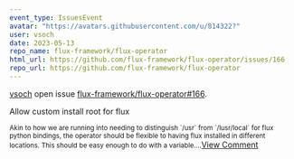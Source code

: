 ```yaml
---
event_type: IssuesEvent
avatar: "https://avatars.githubusercontent.com/u/814322?"
user: vsoch
date: 2023-05-13
repo_name: flux-framework/flux-operator
html_url: https://github.com/flux-framework/flux-operator/issues/166
repo_url: https://github.com/flux-framework/flux-operator
---
```


<a href='https://github.com/vsoch' target='_blank'>vsoch</a> open issue <a href='https://github.com/flux-framework/flux-operator/issues/166' target='_blank'>flux-framework/flux-operator#166</a>.

<p>Allow custom install root for flux</p><small>Akin to how we are running into needing to distinguish `/usr` from `/lusr/local` for flux python bindings, the operator should be flexible to having flux installed in different locations. This should be easy enough to do with a variable....</small><a href='https://github.com/flux-framework/flux-operator/issues/166' target='_blank'>View Comment</a>